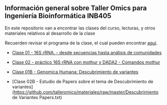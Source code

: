 ## Información general sobre Taller Omics para Ingeniería Bioinformática INB405


En este repositorio van a encontrar las clases del curso, lecturas, y otros materiales relativos al desarrollo de la clase 

Recuerden revisar el programa de la clase, el cual pueden encontrar [aquí](https://github.com/talleromics/materiales/raw/master/taller_omics_programa_2018.pdf).  

- [Clase 01 - 16S rRNA. - desde secuencias hasta análisis de comunidades](https://github.com/talleromics/materiales/raw/master/01_16SrRNA.pdf)  
- [Clase 02 - práctico 16S rRNA con mothur y DADA2 - Comandos mothur](https://github.com/talleromics/materiales/raw/master/mothur_commands.txt)
- [Clase 01B - Genomica Humana: Descubrimiento de variantes](https://github.com/talleromics/materiales/raw/master/DescubrimientoDeVariantesGH_11Mayo.pptx)

- [Clase 02B - Estudio de Papers sobre el tema de Descubrimiento de variantes](https://github.com/talleromics/materiales/raw/master/Descubrimiento de Variantes Papers.txt)


